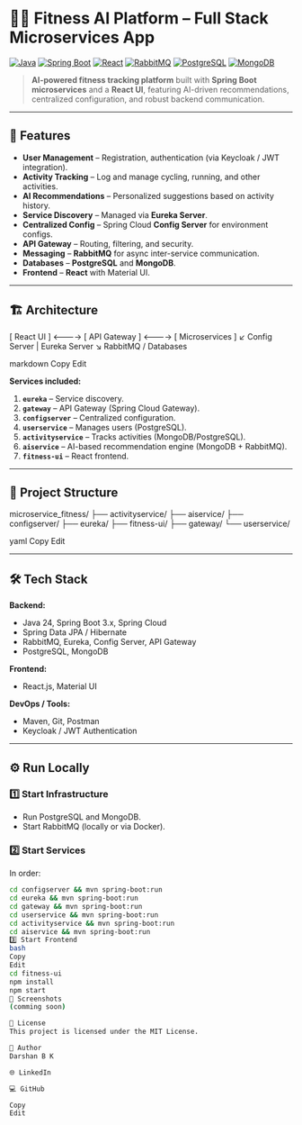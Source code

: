 # 🏋️‍♂️ Fitness AI Platform – Full Stack Microservices App

[![Java](https://img.shields.io/badge/Java-24-blue)](https://www.oracle.com/java/)
[![Spring Boot](https://img.shields.io/badge/Spring%20Boot-3.x-brightgreen)](https://spring.io/projects/spring-boot)
[![React](https://img.shields.io/badge/React-vite-61DAFB?logo=react&logoColor=white)](https://react.dev/)
[![RabbitMQ](https://img.shields.io/badge/RabbitMQ-3.x-orange?logo=rabbitmq&logoColor=white)](https://www.rabbitmq.com/)
[![PostgreSQL](https://img.shields.io/badge/PostgreSQL-15-blue?logo=postgresql&logoColor=white)](https://www.postgresql.org/)
[![MongoDB](https://img.shields.io/badge/MongoDB-6.x-47A248?logo=mongodb&logoColor=white)](https://www.mongodb.com/)

> **AI-powered fitness tracking platform** built with **Spring Boot microservices** and a **React UI**, featuring AI-driven recommendations, centralized configuration, and robust backend communication.

---
## 🚀 Features
- **User Management** – Registration, authentication (via Keycloak / JWT integration).
- **Activity Tracking** – Log and manage cycling, running, and other activities.
- **AI Recommendations** – Personalized suggestions based on activity history.
- **Service Discovery** – Managed via **Eureka Server**.
- **Centralized Config** – Spring Cloud **Config Server** for environment configs.
- **API Gateway** – Routing, filtering, and security.
- **Messaging** – **RabbitMQ** for async inter-service communication.
- **Databases** – **PostgreSQL** and **MongoDB**.
- **Frontend** – **React** with Material UI.

---

## 🏗 Architecture

[ React UI ] <----> [ API Gateway ] <----> [ Microservices ]
↙
Config Server | Eureka Server
↘
RabbitMQ / Databases

markdown
Copy
Edit

**Services included:**
1. **`eureka`** – Service discovery.
2. **`gateway`** – API Gateway (Spring Cloud Gateway).
3. **`configserver`** – Centralized configuration.
4. **`userservice`** – Manages users (PostgreSQL).
5. **`activityservice`** – Tracks activities (MongoDB/PostgreSQL).
6. **`aiservice`** – AI-based recommendation engine (MongoDB + RabbitMQ).
7. **`fitness-ui`** – React frontend.

---

## 📂 Project Structure

microservice_fitness/
├── activityservice/
├── aiservice/
├── configserver/
├── eureka/
├── fitness-ui/
├── gateway/
└── userservice/

yaml
Copy
Edit

---

## 🛠 Tech Stack

**Backend:**
- Java 24, Spring Boot 3.x, Spring Cloud
- Spring Data JPA / Hibernate
- RabbitMQ, Eureka, Config Server, API Gateway
- PostgreSQL, MongoDB

**Frontend:**
- React.js, Material UI

**DevOps / Tools:**
- Maven, Git, Postman
- Keycloak / JWT Authentication

---

## ⚙️ Run Locally

### 1️⃣ Start Infrastructure
- Run PostgreSQL and MongoDB.
- Start RabbitMQ (locally or via Docker).

### 2️⃣ Start Services
In order:
```bash
cd configserver && mvn spring-boot:run
cd eureka && mvn spring-boot:run
cd gateway && mvn spring-boot:run
cd userservice && mvn spring-boot:run
cd activityservice && mvn spring-boot:run
cd aiservice && mvn spring-boot:run
3️⃣ Start Frontend
bash
Copy
Edit
cd fitness-ui
npm install
npm start
📸 Screenshots
(comming soon)

📜 License
This project is licensed under the MIT License.

👤 Author
Darshan B K

🌐 LinkedIn

💻 GitHub

Copy
Edit
